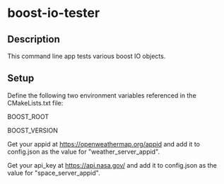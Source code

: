 # boost-io-tester

## Description

This command line app tests various boost IO objects.

## Setup

Define the following two environment variables referenced in the CMakeLists.txt file:

BOOST_ROOT

BOOST_VERSION

Get your appid at https://openweathermap.org/appid and add it to config.json as the value for "weather_server_appid".

Get your api_key at https://api.nasa.gov/ and add it to config.json as the value for "space_server_appid".
